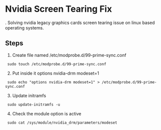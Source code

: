 # Nvidia Screen Tearing Fix
. Solving nvidia legacy graphics cards screen tearing issue on linux based operating systems.

## Steps
1. Create file named /etc/modprobe.d/99-prime-sync.conf
```
 sudo touch /etc/modprobe.d/99-prime-sync.conf
```
2. Put inside it options nvidia-drm modeset=1
```
 sudo echo "options nvidia-drm modeset=1" > /etc/modprobe.d/99-prime-sync.conf
```
3. Update initramfs
```
 sudo update-initramfs -u
```
4. Check the module option is active
```
 sudo cat /sys/module/nvidia_drm/parameters/modeset 
```
